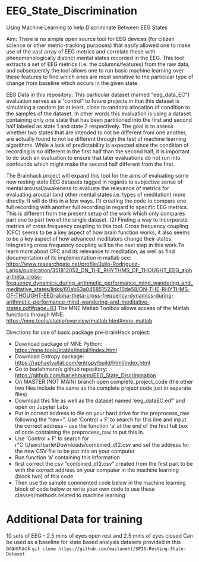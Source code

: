 # EEG_State_Discrimination
Using Machine Learning to help Discriminate Between EEG States

Aim:
There is no simple open source tool for EEG devices (for citizen science or other metric-tracking purposes) that easily allowed one to make use of the vast array of EEG metrics and correlate these with phenomenologically distinct mental states recorded in the EEG. This tool extracts a set of EEG metrics (i.e. the columns/features) from the raw data, and subsequently the tool allows one to run basic machine learning over these features to find which ones are most sensitive to the particular type of change from baseline which occurs in the given state. 

EEG Data in this repository:
This particular dataset (named "eeg_data_EC") evaluation serves as a “control” to future projects in that this dataset is simulating a random (or at least, close to random) allocation of condition to the samples of the dataset. In other words this evaluation is using a dataset containing only one state that has been partitioned into the first and second half labeled as state 1 and state 2 respectively. The goal is to assess whether two states that are intended to not be different from one another, are actually found to not be different through the test of machine learning algorithms. While a lack of predictability is expected since the condition of recording is no different in the first half than the second half, it is important to do such an evaluation to ensure that later evaluations do not run into confounds which might make the second half different from the first. 

The Brainhack project will expand this tool for the aims of evaluating some new resting state EEG datasets tagged in regards to subjective sense of mental arousal/awakeness to evaluate the relevance of metrics for evaluating arousal (and other mental states i.e. types of meditation) more directly. It will do this in a few ways. (1) creating the code to compare one full recording with another full recording in regard to specific EEG metrics. This is different from the present setup of the work which only compares part one to part two of the single dataset. (2) Finding a way to incorporate metrics of cross frequency coupling to this tool. Cross frequency coupling (CFC) seems to be a key aspect of how brain function works, it also seems to be a key aspect of how advanced meditators change their states. Integrating cross frequency coupling will be the next step in this work.To learn more about CFC and its relevance to meditation, as well as find documentation of its implementation in matlab see: https://www.researchgate.net/profile/Julio-Rodriguez-Larios/publication/351812052_ON_THE_RHYTHMS_OF_THOUGHT_EEG_alpha-theta_cross-frequency_dynamics_during_arithmetic_performance_mind_wandering_and_meditative_states/links/60ab63a045851522bc10de58/ON-THE-RHYTHMS-OF-THOUGHT-EEG-alpha-theta-cross-frequency-dynamics-during-arithmetic-performance-mind-wandering-and-meditative-states.pdf#page=83
The MNE Matlab Toolbox allows access of the Matlab functions through MNE: https://mne.tools/stable/overview/matlab.html#mne-matlab



Directions for use of basic package pre-brainHack project:
-	Download package of MNE Python: https://mne.tools/stable/install/index.html
-	Download Entropy package: https://raphaelvallat.com/entropy/build/html/index.html
-	Go to barlehmann’s github repository: https://github.com/barlehmann/EEG_State_Discrimination
-	On MASTER (NOT MAIN) branch open complete_project_code  (the other two files include the same as the complete project code just in separate files)
-	Download this file as well as the dataset named ‘eeg_dataEC.edf’ and open on Jupyter Labs
-	Put in correct address to file on your hard drive for the preprocess_raw following the “raw=”. Use ‘Control + F’ to search for this line and input the correct address – use the function ‘a’ at the end of the first full box of code containing the preprocess_raw to put this in. 
-	Use ‘Control + F’ to search for r"C:\Users\barle\Downloads/combined_df2.csv and set the address for the new CSV file to be put into on your computer
-	Run function ‘a’ containing this information
-	first correct the csv “combined_df2.csv” created from the first part to be with the correct address on your computer in the machine learning (block two) of this code
-	Then use the sample commented code below in the machine learning block of code below or write your own code to use these classes/methods related to machine learning




# Additional Data for training
10 sets of EEG - 2.5 mins of eyes open rest and 2.5 mins of eyes closed
Can be used as a baseline for state based analysis datasets provided in this brainhack
```git clone https://github.com/mastaneht/SPIS-Resting-State-Dataset```
